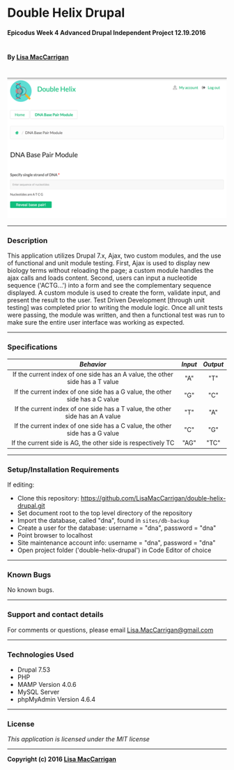 # **Double Helix Drupal**

#### Epicodus Week 4 Advanced Drupal Independent Project 12.19.2016
#
#### By [Lisa MacCarrigan](https://github.com/lisamaccarrigan)
#
![screenshot of project main page](sites/all/themes/insha/img/web-app.png)

----
### **Description**

This application utilizes Drupal 7.x, Ajax, two custom modules, and the use of functional and unit module testing. First, Ajax is used to display new biology terms without reloading the page; a custom module handles the ajax calls and loads content. Second, users can input a nucleotide sequence ('ACTG...') into a form and see the complementary sequence displayed. A custom module is used to create the form, validate input, and present the result to the user. Test Driven Development [through unit testing] was completed prior to writing the module logic. Once all unit tests were passing, the module was written, and then a functional test was run to make sure the entire user interface was working as expected.

----
### **Specifications**
| _Behavior_ | _Input_ | _Output_ |
|:---------------------------------------------------------------------:|:---------------------------------------------------------------------------:|:-------------------------------------------------------------------------------------------------------------------:|
| If the current index of one side has an A value, the other side has a T value | "A" | "T" |
| If the current index of one side has a G value, the other side has a C value | "G" | "C" |
| If the current index of one side has a T value, the other side has an A value | "T" | "A" |
| If the current index of one side has a C value, the other side has a G value | "C" | "G" |
| If the current side is AG, the other side is respectively TC | "AG" | "TC" |

----
### **Setup/Installation Requirements**

If editing:
* Clone this repository: https://github.com/LisaMacCarrigan/double-helix-drupal.git
* Set document root to the top level directory of the repository
* Import the database, called "dna", found in `sites/db-backup`
* Create a user for the database: username = "dna", password = "dna"
* Point browser to localhost
* Site maintenance account info: username = "dna", password = "dna"
* Open project folder ('double-helix-drupal') in Code Editor of choice

----

### **Known Bugs**

No known bugs.

----
### **Support and contact details**

For comments or questions, please email Lisa.MacCarrigan@gmail.com

----
### **Technologies Used**

* Drupal 7.53
* PHP
* MAMP Version 4.0.6
* MySQL Server
* phpMyAdmin Version 4.6.4

----
### **License**

*This application is licensed under the MIT license*

----
**Copyright (c) 2016 [Lisa MacCarrigan](https://github.com/lisamaccarrigan)**
